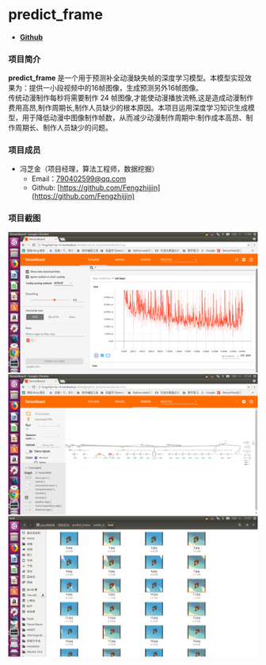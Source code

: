 # predict_frame
- #### [Github](https://github.com/Fengzhijjin/predict_frame)
### 项目简介
**predict_frame** 是一个用于预测补全动漫缺失帧的深度学习模型。本模型实现效果为：提供一小段视频中的16帧图像，生成预测另外16帧图像。<br>
    传统动漫制作每秒将需要制作 24 帧图像,才能使动漫播放流畅,这是造成动漫制作费用高昂,制作周期长,制作人员缺少的根本原因。本项目运用深度学习知识生成模型，用于降低动漫中图像制作帧数，从而减少动漫制作周期中:制作成本高昂、制作周期长、制作人员缺少的问题。
### 项目成员
- 冯芝金（项目经理，算法工程师，数据挖掘）
  - Email：[790402599@qq.com](790402599@qq.com)
  - Github: [https://github.com/Fengzhijjin](https://github.com/Fengzhijjin)
### 项目截图
![代价迭代下降图](https://github.com/Fengzhijjin/predict_frame/blob/master/images/01.png)
![模型构建图](https://github.com/Fengzhijjin/predict_frame/blob/master/images/03.png)
![模型生成图](https://github.com/Fengzhijjin/predict_frame/blob/master/images/02.png)
 
